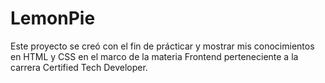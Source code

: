 # LemonPie

Este proyecto se creó con el fin de prácticar y mostrar mis conocimientos en HTML y CSS en el marco de la materia Frontend perteneciente a la carrera Certified Tech Developer.